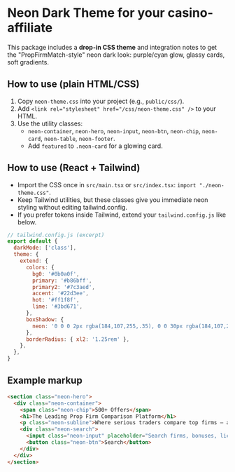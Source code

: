 # Neon Dark Theme for your casino-affiliate

This package includes a **drop-in CSS theme** and integration notes to get the "PropFirmMatch-style" neon dark look: purple/cyan glow, glassy cards, soft gradients.

## How to use (plain HTML/CSS)
1. Copy `neon-theme.css` into your project (e.g., `public/css/`).
2. Add `<link rel="stylesheet" href="/css/neon-theme.css" />` to your HTML.
3. Use the utility classes:
   - `neon-container`, `neon-hero`, `neon-input`, `neon-btn`, `neon-chip`, `neon-card`, `neon-table`, `neon-footer`.
   - Add `featured` to `.neon-card` for a glowing card.

## How to use (React + Tailwind)
- Import the CSS once in `src/main.tsx` or `src/index.tsx`: `import "./neon-theme.css"`.
- Keep Tailwind utilities, but these classes give you immediate neon styling without editing tailwind.config.
- If you prefer tokens inside Tailwind, extend your `tailwind.config.js` like below.

```js
// tailwind.config.js (excerpt)
export default {
  darkMode: ['class'],
  theme: {
    extend: {
      colors: {
        bg0: '#0b0a0f',
        primary: '#b86bff',
        primary2: '#7c3aed',
        accent: '#22d3ee',
        hot: '#ff1f8f',
        lime: '#3bd671',
      },
      boxShadow: {
        neon: '0 0 0 2px rgba(184,107,255,.35), 0 0 30px rgba(184,107,255,.25)',
      },
      borderRadius: { xl2: '1.25rem' },
    },
  },
}
```

## Example markup
```html
<section class="neon-hero">
  <div class="neon-container">
    <span class="neon-chip">500+ Offers</span>
    <h1>The Leading Prop Firm Comparison Platform</h1>
    <p class="neon-subline">Where serious traders compare top firms — and get the best discounts.</p>
    <div class="neon-search">
      <input class="neon-input" placeholder="Search firms, bonuses, licenses..." />
      <button class="neon-btn">Search</button>
    </div>
  </div>
</section>
```